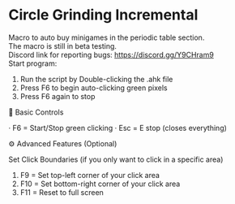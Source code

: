 # Circle Grinding Incremental
Macro to auto buy minigames in the periodic table section.  
The macro is still in beta testing.  
Discord link for reporting bugs: https://discord.gg/Y9CHram9  
Start program: 

1. Run the script by Double-clicking the .ahk file
2. Press F6 to begin auto-clicking green pixels
3. Press F6 again to stop

🎯 Basic Controls

· F6 = Start/Stop green clicking
· Esc = E stop (closes everything)

⚙️ Advanced Features (Optional)

Set Click Boundaries (if you only want to click in a specific area)

1. F9 = Set top-left corner of your click area
2. F10 = Set bottom-right corner of your click area
3. F11 = Reset to full screen
